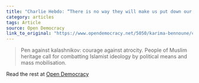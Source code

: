 ```yaml
---
title: "Charlie Hebdo: “There is no way they will make us put down our pens.”"
category: articles
tags: Article
source: Open Democracy
link_to_original: "https://www.opendemocracy.net/5050/karima-bennoune/charlie-hebdo-there-is-no-way-they-will-make-us-put-down-our-pens"
---
```

> Pen against kalashnikov: courage against atrocity. People of Muslim heritage call for combatting Islamist ideology by political means and mass mobilisation.

Read the rest at [Open Democracy](https://www.opendemocracy.net/5050/karima-bennoune/charlie-hebdo-there-is-no-way-they-will-make-us-put-down-our-pens)